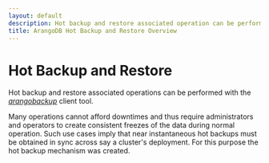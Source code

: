```yaml
---
layout: default
description: Hot backup and restore associated operation can be performed via the arangobackup client tool.
title: ArangoDB Hot Backup and Restore Overview
---
```

Hot Backup and Restore
======================

Hot backup and restore associated operations can be performed with the
[_arangobackup_](programs-arangobackup.html) client tool.

Many operations cannot afford downtimes and thus require administrators and
operators to create consistent freezes of the data during normal operation.
Such use cases imply that near instantaneous hot backups must be
obtained in sync across say a cluster's deployment. For this purpose the
hot backup mechanism was created.
